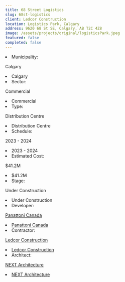 ```yaml
---
title: 68 Street Logistics
slug: 68st-logistics
client: Ledcor Construction
location: Logistics Park, Calgary
address: 9620 68 St SE, Calgary, AB T2C 4Z8
image: /assets/projects/original/logisticsPark.jpeg
featured: false
completed: false
---
```


<!-- Construction of a warehouses/distribution facility in the Point Trotter Industrial Park, also known as the 68th Street Logistics Park in Calgary. Building one will measure 335,000 square feet. Building two will measure 422,000 square feet. -->

<div class="grid">
    <li>Municipality: <p class="mobile">Calgary</p></li> <li class="desktop">Calgary</li>
    <li>Sector: <p class="mobile">Commercial</p></li> <li class="desktop">Commercial</li>
    <li>Type: <p class="mobile">Distribution Centre</p></li> <li class="desktop">Distribution Centre</li>
    <li>Schedule: <p class="mobile">2023 - 2024</p></li> <li class="desktop">2023 - 2024</li>
    <li>Estimated Cost: <p class="mobile">$41.2M</p></li> <li class="desktop">$41.2M</li>
    <li>Stage: <p class="mobile">Under Construction</p></li> <li class="desktop">Under Construction</li>
    <li>Developer: <p class="mobile"><a href="https://www.panattonicanada.com/">Panattoni Canada</a></p></li> <li class="desktop"><a href="https://www.panattonicanada.com/">Panattoni Canada</a></li>
    <li>Contractor: <p class="mobile"><a href="https://www.ledcor.com/">Ledcor Construction</a></p></li> <li class="desktop"><a href="https://www.ledcor.com/">Ledcor Construction</a></li>
    <li>Architect: <p class="mobile"><a href="https://www.nextarchitecture.ca/">NEXT Architecture</a></p></li> <li class="desktop"><a href="https://www.nextarchitecture.ca/">NEXT Architecture</a></li>
</div>
